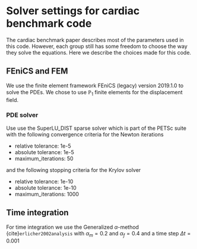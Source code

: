 # Solver settings for cardiac benchmark code

The cardiac benchmark paper describes most of the parameters used in this code. However, each group still has some freedom to choose the way they solve the equations. Here we describe the choices made for this code.

##  FEniCS and FEM
We use the finite element framework FEniCS (legacy) version 2019.1.0 to solve the PDEs. We chose to use $\mathbb{P}_1$ finite elements for the displacement field.

### PDE solver
Use use the SuperLU_DIST sparse solver which is part of the PETSc suite with the following convergence criteria for the Newton iterations
- relative tolerance: 1e-5
- absolute tolerance: 1e-5
- maximum_iterations: 50

and the following stopping criteria for the Krylov solver

- relative tolerance: 1e-10
- absolute tolerance: 1e-10
- maximum_iterations: 1000

## Time integration

For time integration we use the Generalized $\alpha$-method {cite}`erlicher2002analysis` with $\alpha_m = 0.2$ and $\alpha_f = 0.4$ and a time step $\Delta t = 0.001$
